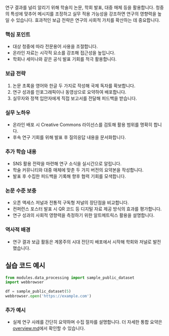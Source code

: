 연구 결과를 널리 알리기 위해 학술지 논문, 학회 발표, 대중 매체 등을 활용합니다. 청중의 특성에 맞추어 메시지를 조정하고 실무 적용 가능성을 강조하면 연구의 영향력을 높일 수 있습니다. 효과적인 보급 전략은 연구의 사회적 가치를 확산하는 데 중요합니다.

### 핵심 포인트
* 대상 청중에 따라 전문용어 사용을 조절합니다.
* 온라인 자료는 시각적 요소를 강조해 접근성을 높입니다.
* 학회나 세미나와 같은 공식 발표 기회를 적극 활용합니다.

### 보급 전략
1. 논문 초록을 영어와 한글 두 가지로 작성해 국제 독자를 확보합니다.
2. 연구 성과를 인포그래픽이나 동영상으로 요약하여 배포합니다.
3. 실무자와 정책 입안자에게 직접 보고서를 전달해 피드백을 받습니다.

### 실무 노하우
* 온라인 배포 시 Creative Commons 라이선스를 검토해 활용 범위를 명확히 합니다.
* 후속 연구 기회를 위해 발표 후 질의응답 내용을 문서화합니다.

### 추가 학습 내용
* SNS 활용 전략을 마련해 연구 소식을 실시간으로 알립니다.
* 학술 커뮤니티와 대중 매체에 맞춘 두 가지 버전의 요약본을 작성합니다.
* 발표 후 수집한 피드백을 기록해 향후 협력 기회를 모색합니다.

### 논문 수준 보충
* 오픈 액세스 저널과 전통적 구독형 저널의 장단점을 비교합니다.
* 컨퍼런스 포스터 발표 시 QR 코드 등 디지털 자료 제공 방식의 효과를 평가합니다.
* 연구 성과의 사회적 영향력을 측정하기 위한 알트메트릭스 활용을 설명합니다.

### 역사적 배경
* 연구 결과 보급 활동은 계몽주의 시대 전단지 배포에서 시작해 학회와 저널로 발전했습니다.
## 실습 코드 예시
```python
from modules.data_processing import sample_public_dataset
import webbrowser

df = sample_public_dataset(5)
webbrowser.open('https://example.com')
```



### 추가 예시
- 실제 연구 사례를 간단히 요약하며 수집 절차를 설명합니다.
더 자세한 통합 요약은 [overview.md](../overview.md)에서 확인할 수 있습니다.
